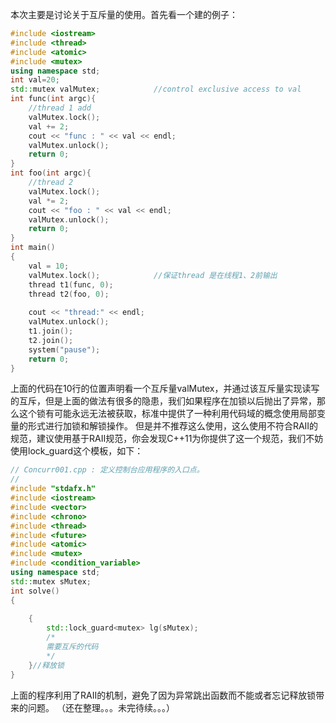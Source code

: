 本次主要是讨论关于互斥量的使用。首先看一个建的例子：

```cpp
#include <iostream>
#include <thread>
#include <atomic>
#include <mutex>
using namespace std;
int val=20;
std::mutex valMutex;			//control exclusive access to val
int func(int argc){
	//thread 1 add
	valMutex.lock();
	val += 2;
	cout << "func : " << val << endl;
	valMutex.unlock();
	return 0;
}
int foo(int argc){
	//thread 2 
	valMutex.lock();
	val *= 2;
	cout << "foo : " << val << endl;
	valMutex.unlock();
	return 0;
}
int main()
{
	val = 10;
	valMutex.lock();			//保证thread 是在线程1、2前输出
	thread t1(func, 0);
	thread t2(foo, 0);
	
	cout << "thread:" << endl;
	valMutex.unlock();
	t1.join();
	t2.join();
	system("pause");
	return 0;
}
```
上面的代码在10行的位置声明看一个互斥量valMutex，并通过该互斥量实现读写的互斥，但是上面的做法有很多的隐患，我们如果程序在加锁以后抛出了异常，那么这个锁有可能永远无法被获取，标准中提供了一种利用代码域的概念使用局部变量的形式进行加锁和解锁操作。
但是并不推荐这么使用，这么使用不符合RAII的规范，建议使用基于RAII规范，你会发现C++11为你提供了这一个规范，我们不妨使用lock_guard这个模板，如下：

``` cpp
// Concurr001.cpp : 定义控制台应用程序的入口点。
//
#include "stdafx.h"
#include <iostream>
#include <vector>
#include <chrono>
#include <thread>
#include <future>
#include <atomic>
#include <mutex>
#include <condition_variable>
using namespace std;
std::mutex sMutex;
int solve()
{
	
	{
		std::lock_guard<mutex> lg(sMutex);
		/*
		需要互斥的代码
		*/
	}//释放锁
}
```

上面的程序利用了RAII的机制，避免了因为异常跳出函数而不能或者忘记释放锁带来的问题。
（还在整理。。。未完待续。。。）

